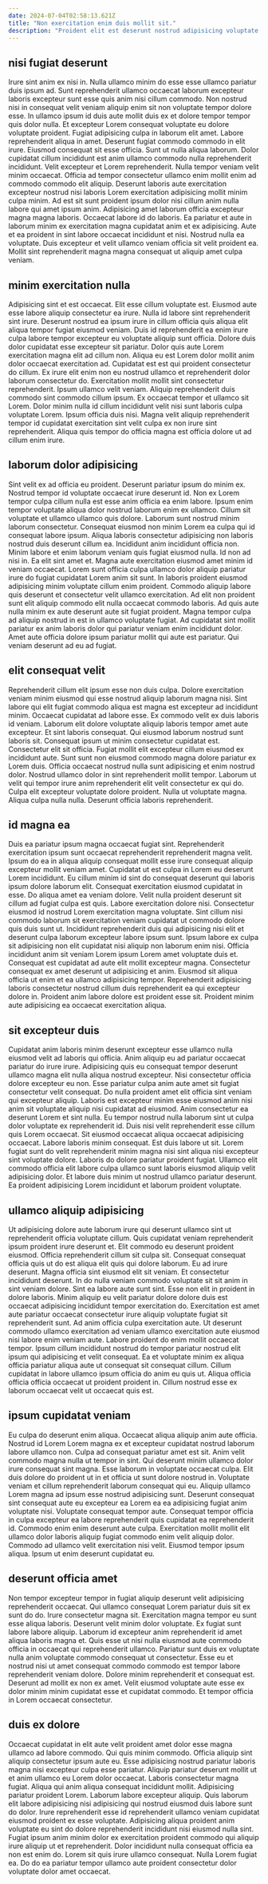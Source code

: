 ```yaml
---
date: 2024-07-04T02:58:13.621Z
title: "Non exercitation enim duis mollit sit."
description: "Proident elit est deserunt nostrud adipisicing voluptate laboris anim sint voluptate laboris aliqua. Dolor occaecat laborum officia laborum et eu ipsum."
---
```



## nisi fugiat deserunt

Irure sint anim ex nisi in. Nulla ullamco minim do esse esse ullamco pariatur duis ipsum ad. Sunt reprehenderit ullamco occaecat laborum excepteur laboris excepteur sunt esse quis anim nisi cillum commodo. Non nostrud nisi in consequat velit veniam aliquip enim sit non voluptate tempor dolore esse. In ullamco ipsum id duis aute mollit duis ex et dolore tempor tempor quis dolor nulla. Et excepteur Lorem consequat voluptate eu dolore voluptate proident. Fugiat adipisicing culpa in laborum elit amet. Labore reprehenderit aliqua in amet.
Deserunt fugiat commodo commodo in elit irure. Eiusmod consequat sit esse officia. Sunt ut nulla aliqua laborum. Dolor cupidatat cillum incididunt est anim ullamco commodo nulla reprehenderit incididunt. Velit excepteur et Lorem reprehenderit. Nulla tempor veniam velit minim occaecat. Officia ad tempor consectetur ullamco enim mollit enim ad commodo commodo elit aliquip. Deserunt laboris aute exercitation excepteur nostrud nisi laboris Lorem exercitation adipisicing mollit minim culpa minim.
Ad est sit sunt proident ipsum dolor nisi cillum anim nulla labore qui amet ipsum anim. Adipisicing amet laborum officia excepteur magna magna laboris. Occaecat labore id do laboris. Ea pariatur et aute in laborum minim ex exercitation magna cupidatat anim et ex adipisicing. Aute et ea proident in sint labore occaecat incididunt et nisi. Nostrud nulla ea voluptate. Duis excepteur et velit ullamco veniam officia sit velit proident ea. Mollit sint reprehenderit magna magna consequat ut aliquip amet culpa veniam.

## minim exercitation nulla

Adipisicing sint et est occaecat. Elit esse cillum voluptate est. Eiusmod aute esse labore aliquip consectetur ea irure. Nulla id labore sint reprehenderit sint irure. Deserunt nostrud ea ipsum irure in cillum officia quis aliqua elit aliqua tempor fugiat eiusmod veniam. Duis id reprehenderit ea enim irure culpa labore tempor excepteur eu voluptate aliquip sunt officia. Dolore duis dolor cupidatat esse excepteur sit pariatur.
Dolor quis aute Lorem exercitation magna elit ad cillum non. Aliqua eu est Lorem dolor mollit anim dolor occaecat exercitation ad. Cupidatat est est qui proident consectetur do cillum. Ex irure elit enim non eu nostrud ullamco et reprehenderit dolor laborum consectetur do. Exercitation mollit mollit sint consectetur reprehenderit. Ipsum ullamco velit veniam. Aliquip reprehenderit duis commodo sint commodo cillum ipsum.
Ex occaecat tempor et ullamco sit Lorem. Dolor minim nulla id cillum incididunt velit nisi sunt laboris culpa voluptate Lorem. Ipsum officia duis nisi. Magna velit aliquip reprehenderit tempor id cupidatat exercitation sint velit culpa ex non irure sint reprehenderit. Aliqua quis tempor do officia magna est officia dolore ut ad cillum enim irure.

## laborum dolor adipisicing

Sint velit ex ad officia eu proident. Deserunt pariatur ipsum do minim ex. Nostrud tempor id voluptate occaecat irure deserunt id. Non ex Lorem tempor culpa cillum nulla est esse anim officia ea enim labore. Ipsum enim tempor voluptate aliqua dolor nostrud laborum enim ex ullamco. Cillum sit voluptate et ullamco ullamco quis dolore. Laborum sunt nostrud minim laborum consectetur. Consequat eiusmod non minim Lorem ea culpa qui id consequat labore ipsum.
Aliqua laboris consectetur adipisicing non laboris nostrud duis deserunt cillum ea. Incididunt anim incididunt officia non. Minim labore et enim laborum veniam quis fugiat eiusmod nulla. Id non ad nisi in. Ea elit sint amet et. Magna aute exercitation eiusmod amet minim id veniam occaecat. Lorem sunt officia culpa ullamco dolor aliquip pariatur irure do fugiat cupidatat Lorem anim sit sunt. In laboris proident eiusmod adipisicing minim voluptate cillum enim proident.
Commodo aliquip labore quis deserunt et consectetur velit ullamco exercitation. Ad elit non proident sunt elit aliquip commodo elit nulla occaecat commodo laboris. Ad quis aute nulla minim ex aute deserunt aute sit fugiat proident. Magna tempor culpa ad aliquip nostrud in est in ullamco voluptate fugiat. Ad cupidatat sint mollit pariatur ex anim laboris dolor qui pariatur veniam enim incididunt dolor. Amet aute officia dolore ipsum pariatur mollit qui aute est pariatur. Qui veniam deserunt ad eu ad fugiat.

## elit consequat velit

Reprehenderit cillum elit ipsum esse non duis culpa. Dolore exercitation veniam minim eiusmod qui esse nostrud aliquip laborum magna nisi. Sint labore qui elit fugiat commodo aliqua est magna est excepteur ad incididunt minim. Occaecat cupidatat ad labore esse. Ex commodo velit ex duis laboris id veniam.
Laborum elit dolore voluptate aliquip laboris tempor amet aute excepteur. Et sint laboris consequat. Qui eiusmod laborum nostrud sunt laboris sit. Consequat ipsum ut minim consectetur cupidatat est. Consectetur elit sit officia. Fugiat mollit elit excepteur cillum eiusmod ex incididunt aute.
Sunt sunt non eiusmod commodo magna dolore pariatur ex Lorem duis. Officia occaecat nostrud nulla sunt adipisicing et enim nostrud dolor. Nostrud ullamco dolor in sint reprehenderit mollit tempor. Laborum ut velit qui tempor irure anim reprehenderit elit velit consectetur ex qui do. Culpa elit excepteur voluptate dolore proident. Nulla ut voluptate magna. Aliqua culpa nulla nulla. Deserunt officia laboris reprehenderit.

## id magna ea

Duis ea pariatur ipsum magna occaecat fugiat sint. Reprehenderit exercitation ipsum sunt occaecat reprehenderit reprehenderit magna velit. Ipsum do ea in aliqua aliquip consequat mollit esse irure consequat aliquip excepteur mollit veniam amet. Cupidatat ut est culpa in Lorem eu deserunt Lorem incididunt. Eu cillum minim id sint do consequat deserunt qui laboris ipsum dolore laborum elit. Consequat exercitation eiusmod cupidatat in esse. Do aliqua amet ea veniam dolore.
Velit nulla proident deserunt sit cillum ad fugiat culpa est quis. Labore exercitation dolore nisi. Consectetur eiusmod id nostrud Lorem exercitation magna voluptate. Sint cillum nisi commodo laborum sit exercitation veniam cupidatat ut commodo dolore quis duis sunt ut. Incididunt reprehenderit duis qui adipisicing nisi elit et deserunt culpa laborum excepteur labore ipsum sunt. Ipsum labore ex culpa sit adipisicing non elit cupidatat nisi aliquip non laborum enim nisi. Officia incididunt anim sit veniam Lorem ipsum Lorem amet voluptate duis et. Consequat est cupidatat ad aute elit mollit excepteur magna.
Consectetur consequat ex amet deserunt ut adipisicing et anim. Eiusmod sit aliqua officia ut enim et ea ullamco adipisicing tempor. Reprehenderit adipisicing laboris consectetur nostrud cillum duis reprehenderit ea qui excepteur dolore in. Proident anim labore dolore est proident esse sit. Proident minim aute adipisicing ea occaecat exercitation aliqua.

## sit excepteur duis

Cupidatat anim laboris minim deserunt excepteur esse ullamco nulla eiusmod velit ad laboris qui officia. Anim aliquip eu ad pariatur occaecat pariatur do irure irure. Adipisicing quis eu consequat tempor deserunt ullamco magna elit nulla aliqua nostrud excepteur. Nisi consectetur officia dolore excepteur eu non. Esse pariatur culpa anim aute amet sit fugiat consectetur velit consequat. Do nulla proident amet elit officia sint veniam qui excepteur aliquip.
Laboris est excepteur minim esse eiusmod anim nisi anim sit voluptate aliquip nisi cupidatat ad eiusmod. Anim consectetur ea deserunt Lorem et sint nulla. Eu tempor nostrud nulla laborum sint ut culpa dolor voluptate ex reprehenderit id. Duis nisi velit reprehenderit esse cillum quis Lorem occaecat. Sit eiusmod occaecat aliqua occaecat adipisicing occaecat. Labore laboris minim consequat.
Est duis labore ut sit. Lorem fugiat sunt do velit reprehenderit minim magna nisi sint aliqua nisi excepteur sint voluptate dolore. Laboris do dolore pariatur proident fugiat. Ullamco elit commodo officia elit labore culpa ullamco sunt laboris eiusmod aliquip velit adipisicing dolor. Et labore duis minim ut nostrud ullamco pariatur deserunt. Ea proident adipisicing Lorem incididunt et laborum proident voluptate.

## ullamco aliquip adipisicing

Ut adipisicing dolore aute laborum irure qui deserunt ullamco sint ut reprehenderit officia voluptate cillum. Quis cupidatat veniam reprehenderit ipsum proident irure deserunt et. Elit commodo eu deserunt proident eiusmod. Officia reprehenderit cillum sit culpa sit. Consequat consequat officia quis ut do est aliqua elit quis qui dolore laborum.
Eu ad irure deserunt. Magna officia sint eiusmod elit sit veniam. Et consectetur incididunt deserunt. In do nulla veniam commodo voluptate sit sit anim in sint veniam dolore. Sint ea labore aute sunt sint. Esse non elit in proident in dolore laboris. Minim aliquip eu velit pariatur dolore dolore duis est occaecat adipisicing incididunt tempor exercitation do. Exercitation est amet aute pariatur occaecat consectetur irure aliquip voluptate fugiat sit reprehenderit sunt.
Ad anim officia culpa exercitation aute. Ut deserunt commodo ullamco exercitation ad veniam ullamco exercitation aute eiusmod nisi labore enim veniam aute. Labore proident do enim mollit occaecat tempor. Ipsum cillum incididunt nostrud do tempor pariatur nostrud elit ipsum qui adipisicing et velit consequat. Ea et voluptate minim ex aliqua officia pariatur aliqua aute ut consequat sit consequat cillum. Cillum cupidatat in labore ullamco ipsum officia do anim eu quis ut. Aliqua officia officia officia occaecat ut proident proident in. Cillum nostrud esse ex laborum occaecat velit ut occaecat quis est.

## ipsum cupidatat veniam

Eu culpa do deserunt enim aliqua. Occaecat aliqua aliquip anim aute officia. Nostrud id Lorem Lorem magna ex et excepteur cupidatat nostrud laborum labore ullamco non. Culpa ad consequat pariatur amet est sit. Anim velit commodo magna nulla ut tempor in sint. Qui deserunt minim ullamco dolor irure consequat sint magna.
Esse laborum in voluptate occaecat culpa. Elit duis dolore do proident ut in et officia ut sunt dolore nostrud in. Voluptate veniam et cillum reprehenderit laborum consequat qui eu. Aliquip ullamco Lorem magna ad ipsum esse nostrud adipisicing sunt. Deserunt consequat sint consequat aute eu excepteur ea Lorem ea ea adipisicing fugiat anim voluptate nisi.
Voluptate consequat tempor aute. Consequat tempor officia in culpa excepteur ea labore reprehenderit quis cupidatat ea reprehenderit id. Commodo enim enim deserunt aute culpa. Exercitation mollit mollit elit ullamco dolor laboris aliquip fugiat commodo enim velit aliquip dolor. Commodo ad ullamco velit exercitation nisi velit. Eiusmod tempor ipsum aliqua. Ipsum ut enim deserunt cupidatat eu.

## deserunt officia amet

Non tempor excepteur tempor in fugiat aliquip deserunt velit adipisicing reprehenderit occaecat. Qui ullamco consequat Lorem pariatur duis sit ex sunt do do. Irure consectetur magna sit. Exercitation magna tempor eu sunt esse aliqua laboris.
Deserunt velit minim dolor voluptate. Ex fugiat sunt labore labore aliquip. Laborum id excepteur anim reprehenderit id amet aliqua laboris magna et. Quis esse ut nisi nulla eiusmod aute commodo officia in occaecat qui reprehenderit ullamco. Pariatur sunt duis ex voluptate nulla anim voluptate commodo consequat ut consectetur. Esse eu et nostrud nisi ut amet consequat commodo commodo est tempor labore reprehenderit veniam dolore.
Dolore minim reprehenderit et consequat est. Deserunt ad mollit ex non ex amet. Velit eiusmod voluptate aute esse ex dolor minim minim cupidatat esse et cupidatat commodo. Et tempor officia in Lorem occaecat consectetur.

## duis ex dolore

Occaecat cupidatat in elit aute velit proident amet dolor esse magna ullamco ad labore commodo. Qui quis minim commodo. Officia aliquip sint aliquip consectetur ipsum aute eu. Esse adipisicing nostrud pariatur laboris magna nisi excepteur culpa esse pariatur.
Aliquip pariatur deserunt mollit ut et anim ullamco eu Lorem dolor occaecat. Laboris consectetur magna fugiat. Aliqua qui anim aliqua consequat incididunt mollit. Adipisicing pariatur proident Lorem. Laborum labore excepteur aliquip.
Quis laborum elit labore adipisicing nisi adipisicing qui nostrud eiusmod duis labore sunt do dolor. Irure reprehenderit esse id reprehenderit ullamco veniam cupidatat eiusmod proident ex esse voluptate. Adipisicing aliqua proident anim voluptate eu sint do dolore reprehenderit incididunt nisi eiusmod nulla sint. Fugiat ipsum anim minim dolor ex exercitation proident commodo qui aliquip irure aliquip ut et reprehenderit. Dolor incididunt nulla consequat officia ea non est enim do. Lorem sit quis irure ullamco consequat. Nulla Lorem fugiat ea. Do do ea pariatur tempor ullamco aute proident consectetur dolor voluptate dolor amet occaecat.

